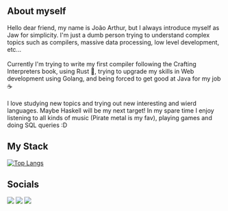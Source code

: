 ## About myself 
Hello dear friend, my name is João Arthur, but I always introduce myself as Jaw for simplicity. I'm just a dumb person trying to understand complex topics such as compilers, massive data processing, low level development, etc... <br /><br />
Currently I'm trying to write my first compiler following the Crafting Interpreters book, using Rust :crab:, trying to upgrade my skills in Web development using Golang, and being forced to get good at Java for my job :coffee: <br /><br />
I love studying new topics and trying out new interesting and wierd languages. Maybe Haskell will be my next target! In my spare time I enjoy listening to all kinds of music (Pirate metal is my fav), playing games and doing SQL queries :D

## My Stack
[![Top Langs](https://github-readme-stats-sigma-five.vercel.app/api/top-langs/?username=udyweber&layout=compact&theme=omni&bg_color=30,e96443,904e95&title_color=fff&text_color=fff)](https://github.com/udyweber/github-readme-stats)
<br />

## Socials
<div> 
  <a href="https://www.instagram.com/jaw.rs/" target="_blank"><img src="https://img.shields.io/badge/-Instagram-%23E4405F?style=for-the-badge&logo=instagram&logoColor=white" target="_blank"></a>
  <a href = "mailto:tuyweber@gmail.com"><img src="https://img.shields.io/badge/-Gmail-%23333?style=for-the-badge&logo=gmail&logoColor=white" target="_blank"></a>
  <a href="https://www.linkedin.com/in/joaoarthurweber/" target="_blank"><img src="https://img.shields.io/badge/-LinkedIn-%230077B5?style=for-the-badge&logo=linkedin&logoColor=white" target="_blank"></a> 
</div>
